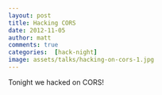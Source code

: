 ```yaml
---
layout: post
title: Hacking CORS
date: 2012-11-05
author: matt
comments: true
categories:  [hack-night]
image: assets/talks/hacking-on-cors-1.jpg
---
```


Tonight we hacked on CORS!
